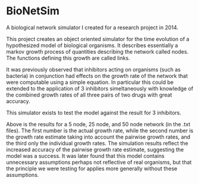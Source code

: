 # BioNetSim
A biological network simulator I created for a research project in 2014.

This project creates an object oriented simulator for the time evolution of a hypothesized model of biological organisms.
It describes essentially a markov growth process of quantities describing the network called nodes. The functions defining this growth are called links.

It was previously observed that inhibitors acting on organisms (such as bacteria) in conjunction had effects on the growth rate of the network that were computable using a simple equation. 
In particular this could be extended to the application of 3 inhibitors simeltaneously with knowledge of the combined growth rates of all three pairs of two drugs with great accuracy.

This simulator exists to test the model against the result for 3 inhibitors. 

Above is the results for a 5 node, 25 node, and 50 node network (in the .txt files). The first number is the actual growth rate, while the second number is the growth rate estimate taking into account the pairwise growth rates, and the third only the individual growth rates.
The simulation results reflect the increased accuracy of the pairwise growth rate estimate, suggesting the model was a success.
It was later found that this model contains unnecessary assumptions perhaps not reflective of real organisms, but that the principle we were testing for applies more generally without these assumptions.
